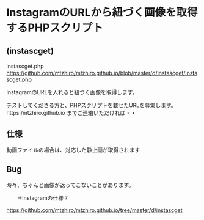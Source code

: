 # InstagramのURLから紐づく画像を取得するPHPスクリプト

## (instascget)

instascget.php
　　https://github.com/mtzhiro/mtzhiro.github.io/blob/master/d/instascget/instascget.php

InstagramのURLを入れると紐づく画像を取得します。

テストしてくださる方と、PHPスクリプトを載せたURLを募集します。 https:/mtzhiro.github.io までご連絡いただければ・・

## 仕様

動画ファイルの場合は、対応した静止画が取得されます

## Bug

時々、ちゃんと画像が返ってこないことがあります。

　　→Instagramの仕様？
  
  https://github.com/mtzhiro/mtzhiro.github.io/tree/master/d/instascget
  
  
